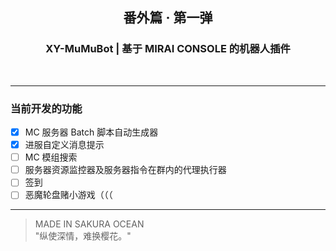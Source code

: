 <h2 align="center"> 番外篇 · 第一弹 </h2>
<h3 align="center"> XY-MuMuBot | 基于 MIRAI CONSOLE 的机器人插件 </h3>

<div align="center">
    <img src="https://img.shields.io/badge/Kotlin-1.9.22-gray?style=flat&labelColor=purple" alt=""/>
    <img src="https://img.shields.io/badge/Mirai_Console-2.16.0-gray?style=flat&labelColor=blue" alt=""/>
    <img src="https://img.shields.io/badge/Release-SakuraOcean_V1-gray?style=flat&labelColor=pink" alt=""/>
    <img src="https://img.shields.io/badge/DEV-0.0.1-gray?style=flat&labelColor=red" alt=""/>
</div>

---
### 当前开发的功能

* [x] MC 服务器 Batch 脚本自动生成器
* [x] 进服自定义消息提示
* [ ] MC 模组搜索
* [ ] 服务器资源监控器及服务器指令在群内的代理执行器
* [ ] 签到
* [ ] 恶魔轮盘赌小游戏（（（

---
> MADE IN SAKURA OCEAN  
> "纵使深情，难换樱花。"  

